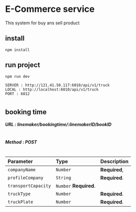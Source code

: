 # E-Commerce service

This system for buy ans sell product

## install

```
npm install
```

## run project

```
npm run dev
```

```
SERVER : http://121.41.58.117:6010/api/v1/truck
LOCAL : http://localhost:6010/api/v1/truck
PORT : 6012
```

#

#

#

#

## booking time

##### URL : linemaker/bookingtime/:linemakerID/bookID

#

##### Method : POST

#

| Parameter           | Type                   | Description   |
| :------------------ | :--------------------- | :------------ |
| `companyName`       | `Number`               | **Required**, |
| `profileCompany`    | `String`               | **Required**. |
| `transportCapacity` | `Number` **Required**. |
| `truckType`         | `Number`               | **Required**. |
| `truckPlate`        | `Number`               | **Required**. |
